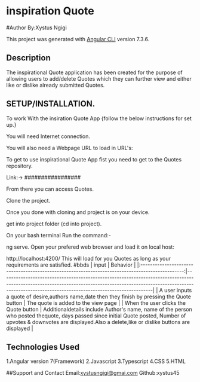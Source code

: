 # inspiration Quote

#Author
By:Xystus Ngigi

This project was generated with [Angular CLI](https://github.com/angular/angular-cli) version 7.3.6.

## Description
The inspirational Quote application has been created for the purpose of allowing users to add/delete Quotes which they can further view and either like or dislike already submitted Quotes.

## SETUP/INSTALLATION.
To work With the insiration Quote App {follow the below instructions for set up.}

You will need Internet connection.

You will also need a Webpage URL to load in URL's:

To get to use inspirational Quote App fist you need to get to the Quotes repository.

Link:-> #################

From there you can access Quotes.

Clone the project.

Once you done with cloning and project is on your device.

get into project folder (cd into project).

On your bash terminal Run the command:-

ng serve.
Open your prefered web browser and load it on local host:

http://localhost:4200/
This will load for you Quotes as long as your requirements are satisfied.
#bbds
|                                              input                                               | Behavior                                                                                                                                                                                                                  |
|:------------------------------------------------------------------------------------------------:|---------------------------------------------------------------------------------------------------------------------------------------------------------------------------------------------------------------------------|
| A user inputs a quote of desire,authors name,date then they finish by pressing the Quote button  | The quote is added to the view page                                                                                                                                                                                       |
| When the user clicks the Quote button                                                            | Additionaldetails include  Author's name, name of the person who posted thequote, days passed since initial Quote posted, Number of upvotes & downvotes are displayed.Also a delete,like or dislike buttons are displayed |

## Technologies Used
1.Angular version 7(Framework)
2.Javascript
3.Typescript
4.CSS
5.HTML

##Support and Contact
Email:xystusngigi@gmai.com
Github:xystus45
